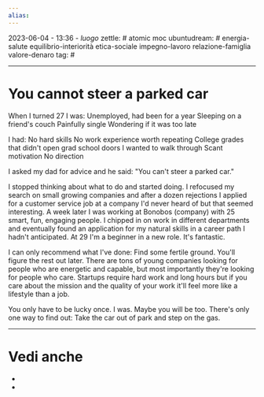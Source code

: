 ```yaml
---
alias: 
---
```

2023-06-04 - 13:36 - *luogo*
zettle: # atomic moc
ubuntudream: # energia-salute equilibrio-interiorità etica-sociale impegno-lavoro relazione-famiglia valore-denaro 
tag: #

---
# You cannot steer a parked car


When I turned 27 I was:
Unemployed, had been for a year
Sleeping on a friend's couch
Painfully single
Wondering if it was too late

I had:
No hard skills
No work experience worth repeating
College grades that didn't open grad school doors I wanted to walk through
Scant motivation
No direction

I asked my dad for advice and he said: "You can't steer a parked car."

I stopped thinking about what to do and started doing.  I refocused my search on small growing companies and after a dozen rejections I applied for a customer service job at a company I'd never heard of but that seemed interesting. A week later I was working at Bonobos (company) with 25 smart, fun, engaging people. I chipped in on work in different departments and eventually found an application for my natural skills in a career path I hadn't anticipated.  At 29 I'm a beginner in a new role.  It's fantastic.

I can only recommend what I've done: Find some fertile ground. You'll figure the rest out later. There are tons of young companies looking for people who are energetic and capable, but most importantly they're looking for people who care.  Startups require hard work and long hours but if you care about the mission and the quality of your work it'll feel more like a lifestyle than a job.

You only have to be lucky once. I was. Maybe you will be too. There's only one way to find out: Take the car out of park and step on the gas.


---
# Vedi anche
- 
- 